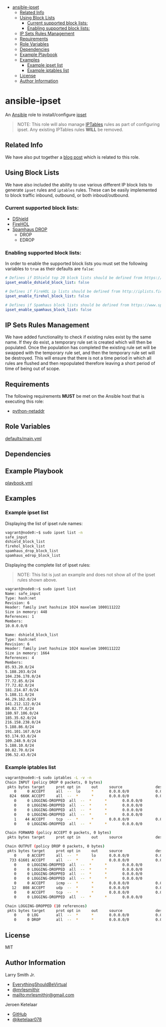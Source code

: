<!-- START doctoc generated TOC please keep comment here to allow auto update -->

<!-- DON'T EDIT THIS SECTION, INSTEAD RE-RUN doctoc TO UPDATE -->

<!-- DON'T EDIT THIS SECTION, INSTEAD RE-RUN doctoc TO UPDATE -->

-   [ansible-ipset](#ansible-ipset)
    -   [Related Info](#related-info)
    -   [Using Block Lists](#using-block-lists)
        -   [Current supported block lists:](#current-supported-block-lists)
        -   [Enabling supported block lists:](#enabling-supported-block-lists)
    -   [IP Sets Rules Management](#ip-sets-rules-management)
    -   [Requirements](#requirements)
    -   [Role Variables](#role-variables)
    -   [Dependencies](#dependencies)
    -   [Example Playbook](#example-playbook)
    -   [Examples](#examples)
        -   [Example ipset list](#example-ipset-list)
        -   [Example iptables list](#example-iptables-list)
    -   [License](#license)
    -   [Author Information](#author-information)

<!-- END doctoc generated TOC please keep comment here to allow auto update -->

# ansible-ipset

An [Ansible](https://www.ansible.com) role to install/configure [ipset](http://ipset.netfilter.org/)

> NOTE: This role will also manage [IPTables](http://netfilter.org/projects/iptables/index.html)
> rules as part of configuring ipset. Any existing IPTables rules **WILL** be
> removed.

## Related Info

We have also put together a [blog post](http://everythingshouldbevirtual.com/automation/ansible-ip-sets-and-dshield-block-list/)
which is related to this role.

## Using Block Lists

We have also included the ability to use various different IP block lists to
generate `ipset` rules and `iptables` rules. These can be easily implemented to
block traffic inbound, outbound, or both inboud/outbound.

### Current supported block lists:

-   [DShield](https://www.dshield.org/)
-   [FireHOL](http://iplists.firehol.org/)
-   [Spamhaus DROP](https://www.spamhaus.org/faq/section/DROP%20FAQ)
    -   DROP
    -   EDROP

### Enabling supported block lists:

In order to enable the supported block lists you must set the following variables
to `true` as their defaults are `false`:

```yaml
# Defines if DShield top 20 block lists should be defined from https://www.dshield.org/block.txt
ipset_enable_dshield_block_list: false

# Defines if FireHOL ip lists should be defined from http://iplists.firehol.org/
ipset_enable_firehol_block_list: false

# Defines if Spamhaus block lists should be defined from https://www.spamhaus.org/drop/
ipset_enable_spamhaus_block_list: false
```

## IP Sets Rules Management

We have added functionality to check if existing rules exist by the same name. If
they do exist, a temporary rule set is created which will then be populated. Once
the population has completed the existing rule set will be swapped with the
temporary rule set, and then the temporary rule set will be destroyed. This will
ensure that there is not a time period in which all rules are flushed and then
repopulated therefore leaving a short period of time of being out of scope.

## Requirements

The following requirements **MUST** be met on the Ansible host that is executing
this role:

-   [python-netaddr](https://pypi.python.org/pypi/netaddr)

## Role Variables

[defaults/main.yml](defaults/main.yml)

## Dependencies

## Example Playbook

[playbook.yml](./playbook.yml)

## Examples

### Example ipset list

Displaying the list of ipset rule names:

```bash
vagrant@node0:~$ sudo ipset list -n
safe_input
dshield_block_list
firehol_block_list
spamhaus_drop_block_list
spamhaus_edrop_block_list
```

Displaying the complete list of ipset rules:

> NOTE: This list is just an example and does not show all of the ipset rules
> shown above.

```bash
vagrant@node0:~$ sudo ipset list
Name: safe_input
Type: hash:net
Revision: 6
Header: family inet hashsize 1024 maxelem 1000111222
Size in memory: 448
References: 1
Members:
10.0.0.0/8

Name: dshield_block_list
Type: hash:net
Revision: 6
Header: family inet hashsize 1024 maxelem 1000111222
Size in memory: 1664
References: 4
Members:
85.93.20.0/24
5.188.203.0/24
104.236.178.0/24
77.72.85.0/24
77.72.82.0/24
181.214.87.0/24
5.188.11.0/24
46.29.162.0/24
141.212.122.0/24
80.82.77.0/24
180.97.106.0/24
185.35.62.0/24
216.158.238.0/24
5.188.86.0/24
191.101.167.0/24
93.174.93.0/24
109.248.9.0/24
5.188.10.0/24
80.82.70.0/24
196.52.43.0/24
```

### Example iptables list

```bash
vagrant@node0:~$ sudo iptables -L -v -n
Chain INPUT (policy DROP 0 packets, 0 bytes)
 pkts bytes target     prot opt in     out     source               destination
    0     0 ACCEPT     all  --  lo     *       0.0.0.0/0            0.0.0.0/0
  824  666K ACCEPT     all  --  *      *       0.0.0.0/0            0.0.0.0/0            ctstate RELATED,ESTABLISHED
    0     0 LOGGING-DROPPED  all  --  *      *       0.0.0.0/0            0.0.0.0/0            match-set dshield_block_list src
    0     0 LOGGING-DROPPED  all  --  *      *       0.0.0.0/0            0.0.0.0/0            match-set firehol_block_list src
    0     0 LOGGING-DROPPED  all  --  *      *       0.0.0.0/0            0.0.0.0/0            match-set spamhaus_drop_block_list src
    0     0 LOGGING-DROPPED  all  --  *      *       0.0.0.0/0            0.0.0.0/0            match-set spamhaus_edrop_block_list src
    1    44 ACCEPT     tcp  --  *      *       0.0.0.0/0            0.0.0.0/0            multiport dports 22,2202,2222 ctstate NEW match-set safe_input src
    0     0 LOGGING-DROPPED  all  --  *      *       0.0.0.0/0            0.0.0.0/0

Chain FORWARD (policy ACCEPT 0 packets, 0 bytes)
 pkts bytes target     prot opt in     out     source               destination

Chain OUTPUT (policy DROP 0 packets, 0 bytes)
 pkts bytes target     prot opt in     out     source               destination
    0     0 ACCEPT     all  --  *      lo      0.0.0.0/0            0.0.0.0/0
  733 61601 ACCEPT     all  --  *      *       0.0.0.0/0            0.0.0.0/0            ctstate ESTABLISHED
    0     0 LOGGING-DROPPED  all  --  *      *       0.0.0.0/0            0.0.0.0/0            match-set dshield_block_list dst
    0     0 LOGGING-DROPPED  all  --  *      *       0.0.0.0/0            0.0.0.0/0            match-set firehol_block_list dst
    0     0 LOGGING-DROPPED  all  --  *      *       0.0.0.0/0            0.0.0.0/0            match-set spamhaus_drop_block_list dst
    0     0 LOGGING-DROPPED  all  --  *      *       0.0.0.0/0            0.0.0.0/0            match-set spamhaus_edrop_block_list dst
    0     0 ACCEPT     icmp --  *      *       0.0.0.0/0            0.0.0.0/0            ctstate NEW
   12   808 ACCEPT     udp  --  *      *       0.0.0.0/0            0.0.0.0/0            multiport dports 53,123 ctstate NEW
    0     0 ACCEPT     tcp  --  *      *       0.0.0.0/0            0.0.0.0/0            multiport dports 22,80,443 ctstate NEW
    0     0 LOGGING-DROPPED  all  --  *      *       0.0.0.0/0            0.0.0.0/0

Chain LOGGING-DROPPED (10 references)
 pkts bytes target     prot opt in     out     source               destination
    0     0 LOG        all  --  *      *       0.0.0.0/0            0.0.0.0/0            limit: avg 2/min burst 5 LOG flags 0 level 4 prefix "IPTables-Dropped: "
    0     0 DROP       all  --  *      *       0.0.0.0/0            0.0.0.0/0
```

## License

MIT

## Author Information

Larry Smith Jr.

-   [EverythingShouldBeVirtual](http://everythingshouldbevirtual.com)
-   [@mrlesmithjr](https://www.twitter.com/mrlesmithjr)
-   <mailto:mrlesmithjr@gmail.com>

Jeroen Ketelaar

-   [GitHub](https://github.com/jketelaar)
-   [@jketelaar078](https://www.twitter.com/jketelaar078)
